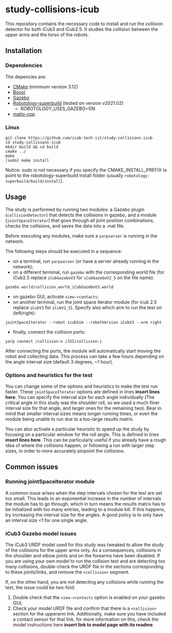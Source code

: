 study-collisions-icub
=====================

This repository contains the necessary code to install and run the collision detector for both iCub3 and iCub2.5.
It studies the collision between the upper arms and the torso of the robots.

## Installation
### Dependencies

The depencies are:
- [CMake](https://cmake.org/install/) (minimum version 3.12)
- [Boost](https://www.boost.org/)
- [Gazebo](http://gazebosim.org/tutorials?cat=install)
- [Robotology-superbuild](https://github.com/robotology/robotology-superbuild#source-installation) (tested on version v2021.02)
  - ROBOTOLOGY\_USES\_GAZEBO=ON
- [matio-cpp](https://github.com/dic-iit/matio-cpp#installation)


### Linux
```
git clone https://github.com/icub-tech-iit/study-collisions-icub
cd study-collisions-icub
mkdir build && cd build
cmake ../
make
[sudo] make install
```
Notice: sudo is not necessary if you specify the CMAKE_INSTALL_PREFIX to point to the robotology-superbuild install folder (usually `robotology-superbuild/build/install`).

## Usage

The study is performed by running two modules: a Gazebo plugin (`collisionDetector`) that detects the collisions in gazebo, and a module (`jointSpaceIterator`) that goes through all joint position combinations, checks the collisions, and saves the data into a .mat file.

Before executing any modules, make sure a `yarpserver` is running in the network.

The following steps should be executed in a sequence:

- on a terminal, run `yarpserver` (or have a server already running in the network);
- on a different terminal, run `gazebo` with the corresponding world file (for iCub2.5 replace `iCubGazeboV3` for `iCubGazeboV2_5` on the file name):
```
gazebo world/collision_world_iCubGazeboV3.world 
```
- on gazebo GUI, activate `view->contacts`;
- on another terminal, run the joint space iterator module (for icub 2.5 replace `iCubV3` for `iCubV2_5`). Specify also which arm to run the test on (left/right):
```
jointSpaceIterator --robot icubSim --robotVersion iCubV3 --arm right
```
- finally, connect the collision ports:
```
yarp connect /collision:o /JSI/collision:i
```

After connecting the ports, the module will automatically start moving the robot and collecting data. This process can take a few hours depending on the angle interval size (default 3 degrees, ~1 hour).

### Options and heuristics for the test

You can change some of the options and heuristics to make the test run faster. These `jointSpaceIterator` options are defined in lines **insert lines here**. You can specify the interval size for each angle individually (The critical angle in this study was the shoulder roll, so we used a much finer interval size for that angle, and larger ones for the remaining two). Bear in mind that smaller interval sizes means longer running times, or even the module being unable to run due to a too-large results matrix.

You can also activate a particular heuristic to speed up the study by focusing on a particular window for the roll angle. This is defined in lines **insert lines here**. This can be particularly useful if you already have a rough idea of where the collisions happen, or following a run with larger step sizes, in order to more accurately pinpoint the collisions.


## Common issues

### Running jointSpaceIterator module

A common issue arises when the step intervals chosen for the test are set too small. This leads to an exponential increase in the number of intervals the module has to go through, which in turn means the results matrix has to be initialized with too many entries, leading to a module kill. If this happens, try increasing the interval size for the angles. A good policy is to only have an interval size <1 for one single angle.

### iCub3 Gazebo model issues

The iCub3 URDF model used for this study was tweaked to allow the study of the collisions for the upper arms only. As a consequences, collisions in the shoulder and elbow joints and on the forearms have been disabled. If you are using your own model to run the collision test and are detecting too many collisions, double-check the URDF file in the sections corresponding to these joints/links, and remove the `<collision>` segment.

If, on the other hand, you are not detecting any collisions while running the test, the issue could be two-fold:
1. Double check that the `view->contacts` option is enabled on your gazebo GUI;
2. Check your model URDF file and confirm that there is a `<collision>` section for the upperarm link. Additionally, make sure you have included a contact sensor for that link. for more information on this, check the model instructions here **insert link to model page with its readme**.
